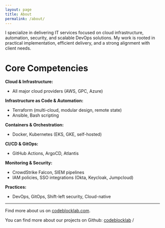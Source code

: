 ```yaml
---
layout: page
title: About
permalink: /about/
---
```


I specialize in delivering IT services focused on cloud infrastructure, automation, security, and scalable DevOps solutions. My work is rooted in practical implementation, efficient delivery, and a strong alignment with client needs.

# **Core Competencies**
**Cloud & Infrastructure:**
  * All major cloud providers (AWS, GPC, Azure)
  
**Infrastructure as Code & Automation:**
  * Terraform (multi-cloud, modular design, remote state)
  * Ansible, Bash scripting

**Containers & Orchestration:**
  * Docker, Kubernetes (EKS, GKE, self-hosted)
  
**CI/CD & GitOps:**
  * GitHub Actions, ArgoCD, Atlantis
  
**Monitoring & Security:**
  * CrowdStrike Falcon, SIEM pipelines
  * IAM policies, SSO integrations (Okta, Keycloak, Jumpcloud)
  
**Practices:**
  * DevOps, GitOps, Shift-left security, Cloud-native
  

  


***

Find more about us on [codeblocklab.com](https://codeblocklab.com).

You can find more about our projects on Github:
[codeblocklab][codeblocklab-organization] /


[codeblocklab-organization]: https://github.com/codeblocklab
